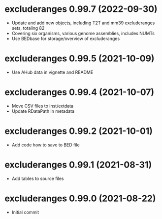 # excluderanges 0.99.7 (2022-09-30)
- Update and add new objects, including T2T and mm39 excluderanges sets, totaling 82
- Covering six organisms, various genome assemblies, includes NUMTs
- Use BEDbase for storage/overview of excluderanges

# excluderanges 0.99.5 (2021-10-09)
- Use AHub data in vignette and README

# excluderanges 0.99.4 (2021-10-07)
- Move CSV files to inst/extdata
- Update RDataPath in metadata

# excluderanges 0.99.2 (2021-10-01)
- Add code how to save to BED file

# excluderanges 0.99.1 (2021-08-31)
- Add tables to source files

# excluderanges 0.99.0 (2021-08-22)
- Initial commit
